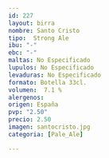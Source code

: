 ```yaml
---
id: 227
layout: birra
nombre: Santo Cristo
tipo:  Strong Ale
ibu: "-"
ebc: "-"
maltas: No Especificado
lupulos: No Especificado
levaduras: No Especificado
formato: Botella 33cl.
volumen:  7.1 %
alergenos: 
origen: España
pvp: "2.50"
precio: 2.50
imagen: santocristo.jpg
categoria: [Pale_Ale]

---
```

